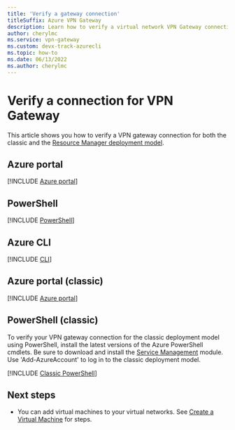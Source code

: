 ```yaml
---
title: 'Verify a gateway connection'
titleSuffix: Azure VPN Gateway
description: Learn how to verify a virtual network VPN Gateway connection.
author: cherylmc
ms.service: vpn-gateway
ms.custom: devx-track-azurecli
ms.topic: how-to
ms.date: 06/13/2022
ms.author: cherylmc
---
```

# Verify a connection for VPN Gateway

This article shows you how to verify a VPN gateway connection for both the classic and the [Resource Manager deployment model](../azure-resource-manager/management/deployment-models.md).

## Azure portal

[!INCLUDE [Azure portal](../../includes/vpn-gateway-verify-connection-portal-rm-include.md)]

## PowerShell

[!INCLUDE [PowerShell](../../includes/vpn-gateway-verify-connection-ps-rm-include.md)]

## Azure CLI

[!INCLUDE [CLI](../../includes/vpn-gateway-verify-connection-cli-rm-include.md)]

## Azure portal (classic)

[!INCLUDE [Azure portal](../../includes/vpn-gateway-verify-connection-azureportal-classic-include.md)]

## PowerShell (classic)

To verify your VPN gateway connection for the classic deployment model using PowerShell, install the latest versions of the Azure PowerShell cmdlets. Be sure to download and install the [Service Management](/powershell/azure/servicemanagement/install-azure-ps?#azure-service-management-cmdlets) module. Use 'Add-AzureAccount' to log in to the classic deployment model.

[!INCLUDE [Classic PowerShell](../../includes/vpn-gateway-verify-connection-ps-classic-include.md)]

## Next steps

* You can add virtual machines to your virtual networks. See [Create a Virtual Machine](../virtual-machines/windows/quick-create-portal.md) for steps.

